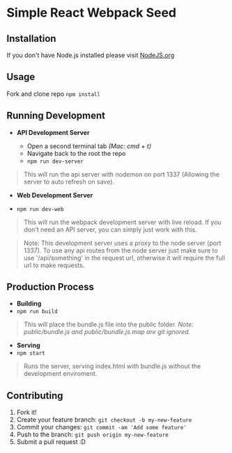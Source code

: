 # Simple React Webpack Seed

## Installation
If you don't have Node.js installed please visit [NodeJS.org](https://nodejs.org/en/)


## Usage
Fork and clone repo
`npm install`


## Running Development
* **API Development Server**

  * Open a second terminal tab *(Mac: cmd + t)*
  * Navigate back to the root the repo
  * `npm run dev-server`

>This will run the api server with nodemon on port 1337 (Allowing the server to auto refresh on save).

* **Web Development Server**

 * `npm run dev-web`

>This will run the webpack development server with live reload. If you don't need an API server, you can simply just work with this.

>Note: This development server uses a proxy to the node server (port 1337). To use any api routes from the node server just make sure to use '/api/something' in the request url, otherwise it will require the full url to make requests.


## Production Process
* **Building**
 * `npm run build`
 
>This will place the bundle.js file into the public folder.
>*Note: public/bundle.js and public/bundle.js.map are git ignored.*

* **Serving**
 * `npm start`
 
>Runs the server, serving index.html with bundle.js without the development enviroment.


## Contributing
1. Fork it!
2. Create your feature branch: `git checkout -b my-new-feature`
3. Commit your changes: `git commit -am 'Add some feature'`
4. Push to the branch: `git push origin my-new-feature`
5. Submit a pull request :D

